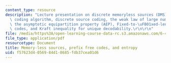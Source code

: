 ```yaml
---
content_type: resource
description: "Lecture presentation on discrete memoryless sources (DMS), the Huffman\
  \ coding algorithm, discrete source coding, the weak law of large numbers (WLLN),\
  \ the asymptotic equipartition property (AEP), Fixed-to-\uFB01xed-length source\
  \ codes, and Kraft inequality for unique decodability.\r\n\r\n"
file: /media/https%3A/open-learning-course-data-rc.s3.amazonaws.com/6-450-principles-of-digital-communication-i-fall-2009/f57623d4056984d18685fdb37cea01d6_MIT6_450F09_slide03.pdf
file_type: application/pdf
resourcetype: Document
title: Memory-less sources, prefix free codes, and entropy
uid: f57623d4-0569-84d1-8685-fdb37cea01d6
---
```

